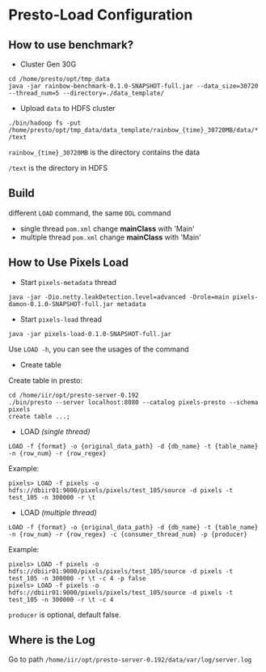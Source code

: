 # Presto-Load Configuration

## How to use benchmark?
- Cluster Gen 30G
```
cd /home/presto/opt/tmp_data
java -jar rainbow-benchmark-0.1.0-SNAPSHOT-full.jar --data_size=30720 --thread_num=5 --directory=./data_template/
```
- Upload `data` to HDFS cluster
```
./bin/hadoop fs -put /home/presto/opt/tmp_data/data_template/rainbow_{time}_30720MB/data/* /text
```
`rainbow_{time}_30720MB` is the directory contains the data

`/text` is the directory in HDFS

## Build
different `LOAD` command, the same `DDL` command
- single thread
`pom.xml` change **mainClass** with 'Main'
- multiple thread
`pom.xml` change **mainClass** with 'Main'

## How to Use Pixels Load
- Start `pixels-metadata` thread
```
java -jar -Dio.netty.leakDetection.level=advanced -Drole=main pixels-damon-0.1.0-SNAPSHOT-full.jar metadata
```
- Start `pixels-load` thread
```
java -jar pixels-load-0.1.0-SNAPSHOT-full.jar
```
Use `LOAD -h`, you can see the usages of the command
- Create table

Create table in presto:
```
cd /home/iir/opt/presto-server-0.192
./bin/presto --server localhost:8080 --catalog pixels-presto --schema pixels
create table ...;
```

- LOAD *(single thread)*
```
LOAD -f {format} -o {original_data_path} -d {db_name} -t {table_name} -n {row_num} -r {row_regex}
```
Example:
```
pixels> LOAD -f pixels -o hdfs://dbiir01:9000/pixels/pixels/test_105/source -d pixels -t test_105 -n 300000 -r \t
```
- LOAD *(multiple thread)*
```
LOAD -f {format} -o {original_data_path} -d {db_name} -t {table_name} -n {row_num} -r {row_regex} -c {consumer_thread_num} -p {producer}
```
Example:
```
pixels> LOAD -f pixels -o hdfs://dbiir01:9000/pixels/pixels/test_105/source -d pixels -t test_105 -n 300000 -r \t -c 4 -p false
pixels> LOAD -f pixels -o hdfs://dbiir01:9000/pixels/pixels/test_105/source -d pixels -t test_105 -n 300000 -r \t -c 4
```
`producer` is optional, default false.

## Where is the Log
Go to path `/home/iir/opt/presto-server-0.192/data/var/log/server.log` 